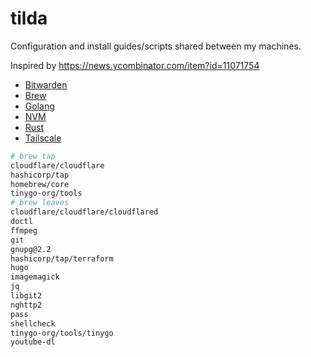 # tilda

Configuration and install guides/scripts shared between my machines.

Inspired by https://news.ycombinator.com/item?id=11071754

* [Bitwarden](https://bitwarden.com/download/)
* [Brew](https://brew.sh/)
* [Golang](https://go.dev/dl/)
* [NVM](https://github.com/nvm-sh/nvm#install--update-script)
* [Rust](https://www.rust-lang.org/tools/install)
* [Tailscale](https://tailscale.com/download/)


```sh
# brew tap
cloudflare/cloudflare
hashicorp/tap
homebrew/core
tinygo-org/tools
# brew leaves
cloudflare/cloudflare/cloudflared
doctl
ffmpeg
git
gnupg@2.2
hashicorp/tap/terraform
hugo
imagemagick
jq
libgit2
nghttp2
pass
shellcheck
tinygo-org/tools/tinygo
youtube-dl
```
